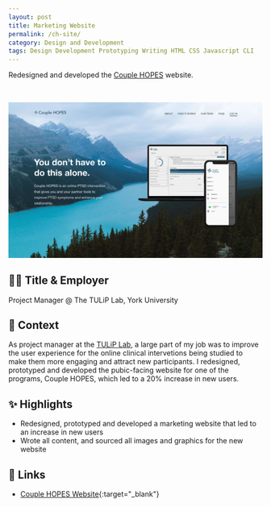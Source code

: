 ```yaml
---
layout: post
title: Marketing Website
permalink: /ch-site/
category: Design and Development
tags: Design Development Prototyping Writing HTML CSS Javascript CLI
---
```


Redesigned and developed the [Couple HOPES](https://couplehopes.com/) website.

<a href="https://www.couplehopes.com" target="_blank"><img src="/assets/images/CH-site.png" class="table-wrapper" style="width:100%; max-height:20rem; object-fit:cover; overflow-y:clip; object-position: 100% 0; margin-top:2rem;" /></a>

## 👩‍💻 Title & Employer

Project Manager @ The TULiP Lab, York University

## 📌 Context

As project manager at the [TULiP Lab](https://www.tuliplab.ca/), a large part of my job was to improve the user experience for the online clinical intervetions being studied to make them more engaging and attract new participants. I redesigned, prototyped and developed the pubic-facing website for one of the programs, Couple HOPES, which led to a 20% increase in new users.

## ✨ Highlights

- Redesigned, prototyped and developed a marketing website that led to an increase in new users
- Wrote all content, and sourced all images and graphics for the new website

## 🔗 Links

- [Couple HOPES Website](https://couplehopes.com/){:target="_blank"}
